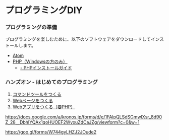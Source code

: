 # プログラミングDIY

### プログラミングの準備

プログラミングを楽しむために、以下のソフトウェアをダウンロードしてインストールします。

+ <a href="https://atom.io/" target="_blank" >Atom</a>
+ <a href="http://windows.php.net/download" target="_blank" >PHP（Windowsの方のみ）</a>
  + <a href="04_windows.md"> - PHPインストールガイド</a>

### ハンズオン - はじめてのプログラミング

1. <a href="01_console.md">コマンドツールをつくる</a>
2. <a href="02_html.md">Webページをつくる</a>
3. <a href="03_php.md">Webアプリをつくる（要PHP）</a>



https://docs.google.com/a/kronos.jp/forms/d/e/1FAIpQLSdSGmwlXsr_8d90Z_28__DbhIYQAx1qoHUOEF2WvxuZdCaJZg/viewform?c=0&w=1



https://goo.gl/forms/W744gyLHZJ2JOude2
